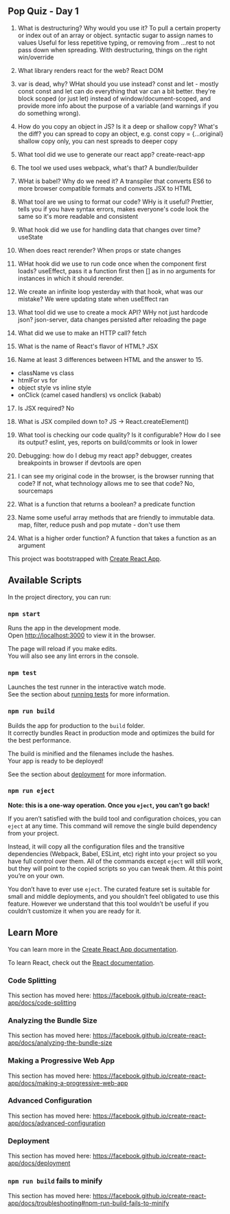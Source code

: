 ## Pop Quiz - Day 1

1. What is destructuring? Why would you use it?
To pull a certain property or index out of an array or object. syntactic sugar to assign names to values
Useful for less repetitive typing, or removing from ...rest to not pass down when spreading.
With destructuring, things on the right win/override

2. What library renders react for the web?
React DOM

3. var is dead, why? WHat should you use instead?
const and let - mostly const
const and let can do everything that var can a bit better. they're block scoped (or just let) instead of window/document-scoped, and provide more info about the purpose of a variable (and warnings if you do something wrong).

4. How do you copy an object in JS? Is it a deep or shallow copy? What's the diff?
you can spread to copy an object, e.g. const copy = {...original}
shallow copy only, you can nest spreads to deeper copy

5. What tool did we use to generate our react app?
create-react-app

6. The tool we used uses webpack, what's that?
A bundler/builder

7. WHat is babel? Why do we need it?
A transpiler that converts ES6 to more browser compatible formats and converts JSX to HTML

8. What tool are we using to format our code? WHy is it useful?
Prettier, tells you if you have syntax errors, makes everyone's code look the same so it's more readable and consistent

9. What hook did we use for handling data that changes over time?
useState

10. When does react rerender?
When props or state changes

11. WHat hook did we use to run code once when the component first loads?
useEffect, pass it a function first then [] as in no arguments for instances in which it should rerender.

12. We create an infinite loop yesterday with that hook, what was our mistake?
We were updating state when useEffect ran

13. What tool did we use to create a mock API? WHy not just hardcode json?
json-server, data changes persisted after reloading the page

14. What did we use to make an HTTP call?
fetch

15. What is the name of React's flavor of HTML?
JSX

16. Name at least 3 differences between HTML and the answer to 15.
- className vs class
- htmlFor vs for
- object style vs inline style
- onClick (camel cased handlers) vs onclick (kabab)

17. Is JSX required?
No

18. What is JSX compiled down to?
JS -> React.createElement()

19. What tool is checking our code quality? Is it configurable? How do I see its output?
eslint, yes, reports on build/commits or look in lower

20. Debugging: how do I debug my react app?
debugger, creates breakpoints in browser if devtools are open

21. I can see my original code in the browser, is the browser running that code? If not, what technology allows me to see that code?
No, sourcemaps

22. What is a function that returns a boolean?
a predicate function

23. Name some useful array methods that are friendly to immutable data.
map, filter, reduce
push and pop mutate - don't use them

24. What is a higher order function?
A function that takes a function as an argument









This project was bootstrapped with [Create React App](https://github.com/facebook/create-react-app).

## Available Scripts

In the project directory, you can run:

### `npm start`

Runs the app in the development mode.<br />
Open [http://localhost:3000](http://localhost:3000) to view it in the browser.

The page will reload if you make edits.<br />
You will also see any lint errors in the console.

### `npm test`

Launches the test runner in the interactive watch mode.<br />
See the section about [running tests](https://facebook.github.io/create-react-app/docs/running-tests) for more information.

### `npm run build`

Builds the app for production to the `build` folder.<br />
It correctly bundles React in production mode and optimizes the build for the best performance.

The build is minified and the filenames include the hashes.<br />
Your app is ready to be deployed!

See the section about [deployment](https://facebook.github.io/create-react-app/docs/deployment) for more information.

### `npm run eject`

**Note: this is a one-way operation. Once you `eject`, you can’t go back!**

If you aren’t satisfied with the build tool and configuration choices, you can `eject` at any time. This command will remove the single build dependency from your project.

Instead, it will copy all the configuration files and the transitive dependencies (Webpack, Babel, ESLint, etc) right into your project so you have full control over them. All of the commands except `eject` will still work, but they will point to the copied scripts so you can tweak them. At this point you’re on your own.

You don’t have to ever use `eject`. The curated feature set is suitable for small and middle deployments, and you shouldn’t feel obligated to use this feature. However we understand that this tool wouldn’t be useful if you couldn’t customize it when you are ready for it.

## Learn More

You can learn more in the [Create React App documentation](https://facebook.github.io/create-react-app/docs/getting-started).

To learn React, check out the [React documentation](https://reactjs.org/).

### Code Splitting

This section has moved here: https://facebook.github.io/create-react-app/docs/code-splitting

### Analyzing the Bundle Size

This section has moved here: https://facebook.github.io/create-react-app/docs/analyzing-the-bundle-size

### Making a Progressive Web App

This section has moved here: https://facebook.github.io/create-react-app/docs/making-a-progressive-web-app

### Advanced Configuration

This section has moved here: https://facebook.github.io/create-react-app/docs/advanced-configuration

### Deployment

This section has moved here: https://facebook.github.io/create-react-app/docs/deployment

### `npm run build` fails to minify

This section has moved here: https://facebook.github.io/create-react-app/docs/troubleshooting#npm-run-build-fails-to-minify
